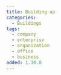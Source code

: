 ```yaml
---
title: Building up
categories:
  - Buildings
tags:
  - company
  - enterprise
  - organization
  - office
  - business
added: 1.10.0
---
```

